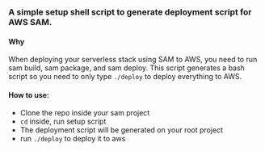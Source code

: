 ### A simple setup shell script to generate deployment script for AWS SAM.

#### Why
When deploying your serverless stack using SAM to AWS, you need to run sam build, sam package, and sam deploy. This script generates a bash script so you need to only type `./deploy` to deploy everything to AWS.

#### How to use:
- Clone the repo inside your sam project
- `cd` inside, run setup script
- The deployment script will be generated on your root project
- run `./deploy` to deploy it to aws
